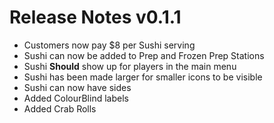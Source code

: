 ﻿# Release Notes v0.1.1

- Customers now pay $8 per Sushi serving
- Sushi can now be added to Prep and Frozen Prep Stations
- Sushi **Should** show up for players in the main menu
- Sushi has been made larger for smaller icons to be visible
- Sushi can now have sides
- Added ColourBlind labels
- Added Crab Rolls